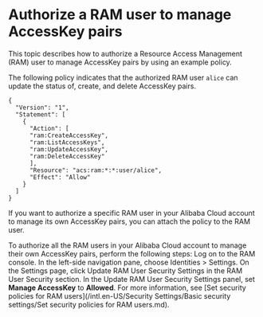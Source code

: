 # Authorize a RAM user to manage AccessKey pairs

This topic describes how to authorize a Resource Access Management \(RAM\) user to manage AccessKey pairs by using an example policy.

The following policy indicates that the authorized RAM user `alice` can update the status of, create, and delete AccessKey pairs.

```
{
  "Version": "1",
  "Statement": [
    {
      "Action": [
      "ram:CreateAccessKey",
      "ram:ListAccessKeys",
      "ram:UpdateAccessKey",
      "ram:DeleteAccessKey"
      ],
      "Resource": "acs:ram:*:*:user/alice",
      "Effect": "Allow"
    }
  ]
}
```

If you want to authorize a specific RAM user in your Alibaba Cloud account to manage its own AccessKey pairs, you can attach the policy to the RAM user.

To authorize all the RAM users in your Alibaba Cloud account to manage their own AccessKey pairs, perform the following steps: Log on to the RAM console. In the left-side navigation pane, choose Identities \> Settings. On the Settings page, click Update RAM User Security Settings in the RAM User Security section. In the Update RAM User Security Settings panel, set **Manage AccessKey** to **Allowed**. For more information, see [Set security policies for RAM users](/intl.en-US/Security Settings/Basic security settings/Set security policies for RAM users.md).

